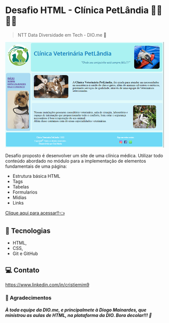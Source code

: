 # Desafio HTML - Clínica PetLândia 🐶🐱🐹🐰                     

> NTT Data Diversidade em Tech - DIO.me 🧐

![preview](./.github/preview.png)

Desafio proposto é desenvolver um site de uma clínica médica. 
Utilizar todo conteúdo abordado no módulo para a implementação de elementos fundamentais de uma página:

- Estrutura básica HTML
- Tags
- Tabelas
- Formularios
- Mídias
- Links
    

[Clique aqui para acessar!!👈](https://tiemi9.github.io/Clinica-Desfio.NTTData)

## 📡 Tecnologias

- HTML,
- CSS,
-  Git e GitHub 

##  💻 Contato

https://www.linkedin.com/in/cristiemim9

 ### 🎉 Agradecimentos 
##### À toda equipe da DIO.me, e principalmete à Diogo Mainardes, que ministrou as aulas de HTML, na plataforma da DIO. Bora decolar!!! 🚀